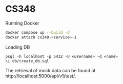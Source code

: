 # CS348
Running Docker
```bash
docker compose up --build -d
docker attach cs348-<service>-1
```

Loading DB
```
psql -h localhost -p 5432 -U <username> -d <name>
\i db/create_db.sql
```

The retrieval of mock data can be found at http://localhost:5000/api/v1/test/<key>.
